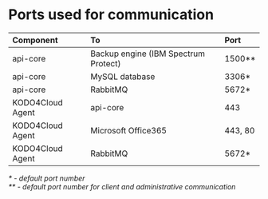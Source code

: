 # Ports used for communication

| Component | To | Port |
| :--- | :--- | :--- |
| api-core | Backup engine \(IBM Spectrum Protect\) | 1500\*\* |
| api-core | MySQL database | 3306\* |
| api-core | RabbitMQ | 5672\* |
| KODO4Cloud Agent | api-core | 443 |
| KODO4Cloud Agent | Microsoft Office365 | 443, 80 |
| KODO4Cloud Agent | RabbitMQ | 5672\* |

_\* - default port number  
\*\* - default port number for client and administrative communication_

